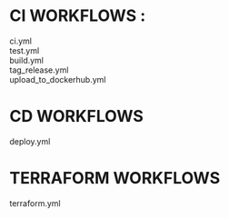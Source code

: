 # CI WORKFLOWS : 
ci.yml </br>
test.yml</br>
build.yml </br>
tag_release.yml</br>
upload_to_dockerhub.yml </br>

# CD WORKFLOWS
deploy.yml </br>


# TERRAFORM WORKFLOWS
terraform.yml
